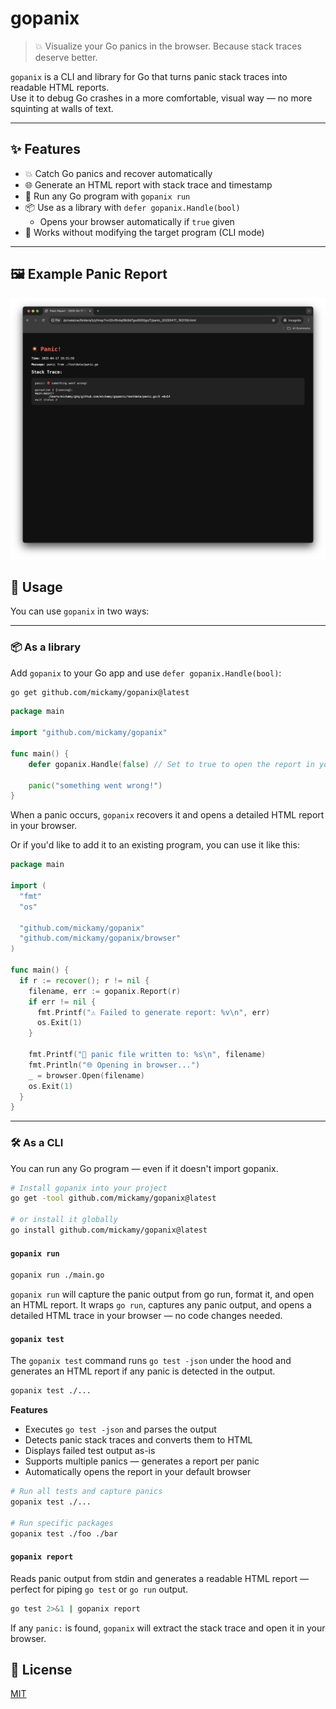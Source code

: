 # gopanix

> 💥 Visualize your Go panics in the browser. Because stack traces deserve better.

`gopanix` is a CLI and library for Go that turns panic stack traces into readable HTML reports.  
Use it to debug Go crashes in a more comfortable, visual way — no more squinting at walls of text.

---

## ✨ Features

- 💥 Catch Go panics and recover automatically
- 🌐 Generate an HTML report with stack trace and timestamp
- 🧪 Run any Go program with `gopanix run`
- 📦 Use as a library with `defer gopanix.Handle(bool)`
  - Opens your browser automatically if `true` given
- 🧘 Works without modifying the target program (CLI mode)

---

## 🖼️ Example Panic Report

<p align="center">
  <img src="./assets/panic_report.png" alt="Panic Screenshot" width="600" />
</p>


## 🚀 Usage

You can use `gopanix` in two ways:

---

### 📦 As a library

Add `gopanix` to your Go app and use `defer gopanix.Handle(bool)`:

```bash
go get github.com/mickamy/gopanix@latest
```

```go
package main

import "github.com/mickamy/gopanix"

func main() {
	defer gopanix.Handle(false) // Set to true to open the report in your browser

	panic("something went wrong!")
}
```

When a panic occurs, `gopanix` recovers it and opens a detailed HTML report in your browser.

Or if you'd like to add it to an existing program, you can use it like this:

```go
package main

import (
  "fmt"
  "os"
	
  "github.com/mickamy/gopanix"
  "github.com/mickamy/gopanix/browser"
)

func main() {
  if r := recover(); r != nil {
    filename, err := gopanix.Report(r)
    if err != nil {
      fmt.Printf("⚠️ Failed to generate report: %v\n", err)
	  os.Exit(1)
    }

    fmt.Printf("📄 panic file written to: %s\n", filename)
    fmt.Println("🌐 Opening in browser...")
    _ = browser.Open(filename)
    os.Exit(1)
  }
}
```

---

### 🛠 As a CLI

You can run any Go program — even if it doesn't import gopanix.

```bash
# Install gopanix into your project
go get -tool github.com/mickamy/gopanix@latest

# or install it globally
go install github.com/mickamy/gopanix@latest
```

#### `gopanix run`

```bash
gopanix run ./main.go
```

`gopanix run` will capture the panic output from go run, format it, and open an HTML report.
It wraps `go run`, captures any panic output, and opens a detailed HTML trace in your browser — no code changes needed.

#### `gopanix test`

The `gopanix test` command runs `go test -json` under the hood and generates an HTML report if any panic is detected in the output.

```bash
gopanix test ./...
```

**Features**

- Executes `go test -json` and parses the output
- Detects panic stack traces and converts them to HTML
- Displays failed test output as-is
- Supports multiple panics — generates a report per panic
- Automatically opens the report in your default browser

```bash
# Run all tests and capture panics
gopanix test ./...

# Run specific packages
gopanix test ./foo ./bar
```

#### `gopanix report`

Reads panic output from stdin and generates a readable HTML report — perfect for piping `go test` or `go run` output.

```bash
go test 2>&1 | gopanix report
```

If any `panic:` is found, `gopanix` will extract the stack trace and open it in your browser.

## 📄 License

[MIT](./LICENSE)
